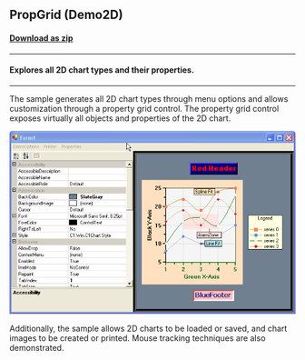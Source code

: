 ## PropGrid (Demo2D)
#### [Download as zip](https://grapecity.github.io/DownGit/#/home?url=https://github.com/GrapeCity/ComponentOne-WinForms-Samples/tree/master/NetFramework\Charts\CS\propGrid)
____
#### Explores all 2D chart types and their properties.
____
The sample generates all 2D chart types through menu options and allows customization through a property grid control.
The property grid control exposes virtually all objects and properties of the 2D chart.

![screenshot](screenshot.png)

Additionally, the sample allows 2D charts to be loaded or saved, and chart images to be created or printed.
Mouse tracking techniques are also demonstrated.